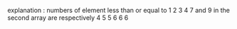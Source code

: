 explanation : numbers of element less than or equal to 1 2 3 4 7 and 9 in the second array are respectively 4 5 5 6 6 6
